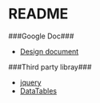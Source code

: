 # README #

###Google Doc###

* [Design document](https://docs.google.com/document/d/1z3vPLH_IVeW6_jUmNhj-xSZKosqih6JcDl9i-nKC2RQ/edit)

###Third party libray###

* [jquery](https://jquery.com/)
* [DataTables](https://www.datatables.net/)